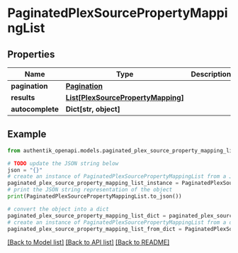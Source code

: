 # PaginatedPlexSourcePropertyMappingList


## Properties

Name | Type | Description | Notes
------------ | ------------- | ------------- | -------------
**pagination** | [**Pagination**](Pagination.md) |  | 
**results** | [**List[PlexSourcePropertyMapping]**](PlexSourcePropertyMapping.md) |  | 
**autocomplete** | **Dict[str, object]** |  | 

## Example

```python
from authentik_openapi.models.paginated_plex_source_property_mapping_list import PaginatedPlexSourcePropertyMappingList

# TODO update the JSON string below
json = "{}"
# create an instance of PaginatedPlexSourcePropertyMappingList from a JSON string
paginated_plex_source_property_mapping_list_instance = PaginatedPlexSourcePropertyMappingList.from_json(json)
# print the JSON string representation of the object
print(PaginatedPlexSourcePropertyMappingList.to_json())

# convert the object into a dict
paginated_plex_source_property_mapping_list_dict = paginated_plex_source_property_mapping_list_instance.to_dict()
# create an instance of PaginatedPlexSourcePropertyMappingList from a dict
paginated_plex_source_property_mapping_list_from_dict = PaginatedPlexSourcePropertyMappingList.from_dict(paginated_plex_source_property_mapping_list_dict)
```
[[Back to Model list]](../README.md#documentation-for-models) [[Back to API list]](../README.md#documentation-for-api-endpoints) [[Back to README]](../README.md)


